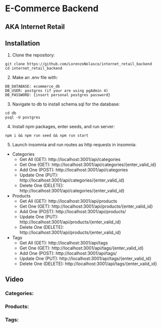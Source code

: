 # E-Commerce Backend
## AKA Internet Retail
## Installation
1. Clone the repository:
``` 
git clone https://github.com/LorenzoNolasco/internet_retail_backend
cd internet_retail_backend
```
2. Make an .env file with:
```
DB_DATABASE: ecommerce_db
DB_USER: postgres (if your are using pgAdmin 4)
DB_PASSWORD: {insert personal postgres password}
```
3. Navigate to db to install schema.sql for the database:
```
cd db
psql -U postgres
```
4. Install npm packages, enter seeds, and run server:
```
npm i && npm run seed && npm run start
```
5. Launch insomnia and run routes as http requests in insomnia:
  - Categories
    - Get All (GET): http://localhost:3001/api/categories
    - Get One (GET): http://localhost:3001/api/categories/{enter_valid_id}
    - Add One (POST): http://localhost:3001/api/categories
    - Update One (PUT): http://localhost:3001/api/categories/{enter_valid_id}
    - Delete One (DELETE): http://localhost:3001/api/categories/{enter_valid_id}
  - Products
    - Get All (GET): http://localhost:3001/api/products
    - Get One (GET): http://localhost:3001/api/products/{enter_valid_id}
    - Add One (POST): http://localhost:3001/api/products/
    - Update One (PUT): http://localhost:3001/api/products/{enter_valid_id}
    - Delete One (DELETE): http://localhost:3001/api/products/{enter_valid_id}
  - Tags
    - Get All (GET): http://localhost:3001/api/tags
    - Get One (GET): http://localhost:3001/api/tags/{enter_valid_id}
    - Add One (POST): http://localhost:3001/api/tags/
    - Update One (PUT): http://localhost:3001/api/tags/{enter_valid_id}
    - Delete One (DELETE): http://localhost:3001/api/tags/{enter_valid_id}
## Video
### Categories:
### Products:
### Tags:
